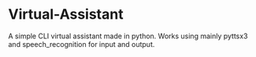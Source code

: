 # Virtual-Assistant
A simple CLI virtual assistant made in python. Works using mainly pyttsx3 and speech_recognition for input and output. 

